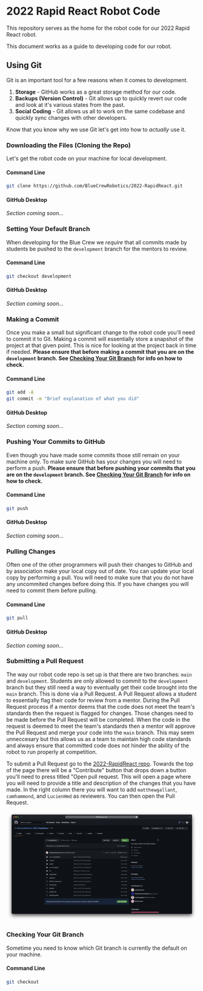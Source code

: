 # 2022 Rapid React Robot Code

This repository serves as the home for the robot code for our 2022 Rapid React robot.

This document works as a guide to developing code for our robot.

## Using Git

Git is an important tool for a few reasons when it comes to development.

1. **Storage** - GitHub works as a great storage method for our code.
2. **Backups (Version Control)** - Git allows up to quickly revert our code and look at it's various states from the past.
3. **Social Coding** - Git allows us all to work on the same codebase and quickly sync changes with other developers.

Know that you know why we use Git let's get into how to *actually* use it.

### Downloading the Files (Cloning the Repo)

Let's get the robot code on your machine for local development.

#### Command Line

```bash
git clone https://github.com/BlueCrewRobotics/2022-RapidReact.git
```

#### GitHub Desktop

*Section coming soon...*

### Setting Your Default Branch

When developing for the Blue Crew we *require* that all commits made by students be pushed to the `development` branch for the mentors to review.

#### Command Line

```bash
git checkout development
```

#### GitHub Desktop

*Section coming soon...*

### Making a Commit

Once you make a small but significant change to the robot code you'll need to commit it to Git. Making a commit will essentially store a snapshot of the project at that given point. This is nice for looking at the project back in time if needed. **Please ensure that before making a commit that you are on the `development` branch. See [Checking Your Git Branch](#checking-your-git-branch) for info on how to check.**

#### Command Line

```bash
git add -A
git commit -m "Brief explanation of what you did"
```

#### GitHub Desktop

*Section coming soon...*

### Pushing Your Commits to GitHub

Even though you have made some commits those still remain on your machine only. To make sure GitHub has your changes you will need to perform a push. **Please ensure that before pushing your commits that you are on the `development` branch. See [Checking Your Git Branch](#checking-your-git-branch) for info on how to check.**

#### Command Line

```bash
git push
```

#### GitHub Desktop

*Section coming soon...*

### Pulling Changes

Often one of the other programmers will push their changes to GitHub and by association make your local copy out of date. You can update your local copy by performing a pull. You will need to make sure that you do not have any uncommited changes before doing this. If you have changes you will need to commit them before pulling.

#### Command Line

```bash
git pull
```

#### GitHub Desktop

*Section coming soon...*

### Submitting a Pull Request

The way our robot code repo is set up is that there are two branches: `main` and `development`. Students are only allowed to commit to the `development` branch but they still need a way to eventually get their code brought into the `main` branch. This is done via a Pull Request. A Pull Request allows a student to essentially flag their code for review from a mentor. During the Pull Request process if a mentor deems that the code does not meet the team's standards then the request is flagged for changes. Those changes need to be made before the Pull Request will be completed. When the code in the request is deemed to meet the team's standards then a mentor will approve the Pull Request and merge your code into the `main` branch. This may seem unneccesary but this allows us as a team to maintain high code standards and always ensure that committed code does not hinder the ability of the robot to run properly at competition.

To submit a Pull Request go to the [2022-RapidReact repo](https://github.com/BlueCrewRobotics/2022-RapidReact/tree/development). Towards the top of the page there will be a "Contribute" button that drops down a button you'll need to press titled "Open pull request. This will open a page where you will need to provide a title and description of the changes that you have made. In the right column there you will want to add `matthewgallant`, `camhammond`, and `LucienHmd` as reviewers. You can then open the Pull Request.

![Pull Request Guide One](/images/pull-request-one.png)

### Checking Your Git Branch

Sometime you need to know which Git branch is currently the default on your machine.

#### Command Line

```bash
git checkout
```
